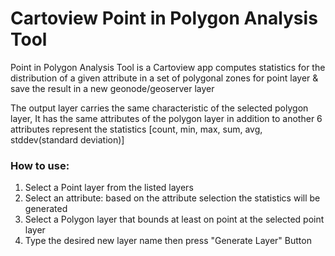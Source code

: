 # Cartoview Point in Polygon Analysis Tool
Point in Polygon Analysis Tool is a Cartoview app computes statistics for the distribution of a given attribute in a set of polygonal zones for point layer & save the result in a new geonode/geoserver layer
&nbsp;

The output layer carries the same characteristic of the selected polygon layer, It has the same attributes of the polygon layer in addition to another 6 attributes represent the statistics [count, min, max, sum, avg, stddev(standard deviation)]
### How to use:
1. Select a Point layer from the listed layers
2. Select an attribute: based on the attribute selection the statistics will be generated
3. Select a Polygon layer that bounds at least on point at the selected point layer
4. Type the desired new layer name then press "Generate Layer" Button

